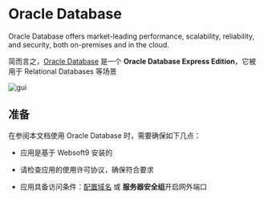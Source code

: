# Oracle Database

Oracle Database offers market-leading performance, scalability, reliability, and security, both on-premises and in the cloud.

简而言之，[Oracle Database](https://www.oracle.com/) 是一个 **Oracle Database Express Edition**，它被用于 Relational Databases  等场景


![gui](http://libs.websoft9.com/Websoft9/DocsPicture/en/oracle/oracle-database-1024x410.jpg)


## 准备

在参阅本文档使用 Oracle Database 时，需要确保如下几点：

- 应用是基于 Websoft9 安装的

- 请检查应用的使用许可协议，确保符合要求

- 应用具备访问条件：[配置域名](./guide/appsetdomain) 或 **服务器安全组**开启网外端口